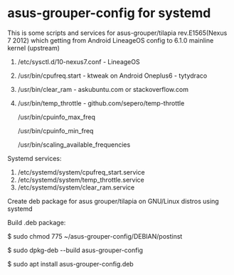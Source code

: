 # asus-grouper-config for systemd

This is some scripts and services for asus-grouper/tilapia rev.E1565(Nexus 7 2012) which getting from Android LineageOS config to 6.1.0 mainline kernel (upstream)
1. /etc/sysctl.d/10-nexus7.conf - LineageOS
2. /usr/bin/cpufreq.start - ktweak on Android Oneplus6 - tytydraco
3. /usr/bin/clear_ram - askubuntu.com or stackoverflow.com
4. /usr/bin/temp_throttle - github.com/sepero/temp-throttle
   
   /usr/bin/cpuinfo_max_freq
   
   /usr/bin/cpuinfo_min_freq
   
   /usr/bin/scaling_available_frequencies

Systemd services:
1. /etc/systemd/system/cpufreq_start.service
2. /etc/systemd/system/temp_throttle.service
3. /etc/systemd/system/clear_ram.service

Create deb package for asus grouper/tilapia on GNU/Linux distros using systemd

Build .deb package:

$ sudo chmod 775 ~/asus-grouper-config/DEBIAN/postinst

$ sudo dpkg-deb --build asus-grouper-config

$ sudo apt install asus-grouper-config.deb
